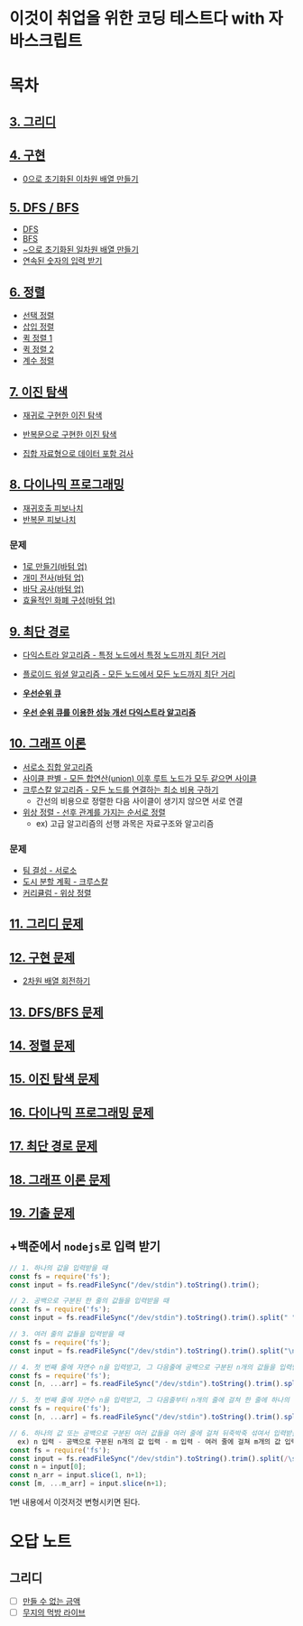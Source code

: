 # 이것이 취업을 위한 코딩 테스트다 with 자바스크립트

# 목차

## [3. 그리디](3/)

## [4. 구현](4/)

- [0으로 초기화된 이차원 배열 만들기](4/4-4.js)

## [5. DFS / BFS](5/)

- [DFS](5/5-8.js)
- [BFS](5/5-9.js)
- [~으로 초기화된 일차원 배열 만들기](5/5-8.js)
- [연속된 숫자의 입력 받기](5/5-10.js)

## [6. 정렬](6/)

- [선택 정렬](6/6-1.js)
- [삽입 정렬](6/6-2.js)
- [퀵 정렬 1](6/6-4.js)
- [퀵 정렬 2](6/6-5.js)
- [계수 정렬](6/6-6.js)

## [7. 이진 탐색](7/)

- [재귀로 구현한 이진 탐색](7/7-2.js)
- [반복문으로 구현한 이진 탐색](7/7-3.js)

- [집합 자료형으로 데이터 포함 검사](7/7-7.js)

## [8. 다이나믹 프로그래밍](8/)

- [재귀호출 피보나치](8/8-2.js)
- [반복문 피보나치](8/8-4.js)

### 문제

- [1로 만들기(바텀 업)](8/8-5.js)
- [개미 전사(바텀 업)](8/8-6.js)
- [바닥 공사(바텀 업)](8/8-7.js)
- [효율적인 화폐 구성(바텀 업)](8/8-8.js)

## [9. 최단 경로](9/)

- [다익스트라 알고리즘 - 특정 노드에서 특정 노드까지 최단 거리](9/9-1.js)
- [플로이드 워셜 알고리즘 - 모든 노드에서 모든 노드까지 최단 거리](9/9-3.js)

- [**우선순위 큐**](9/PriorityQueue.js)
- [**우선 순위 큐를 이용한 성능 개선 다익스트라 알고리즘**](9/9-2.js)

## [10. 그래프 이론](10/)

- [서로소 집합 알고리즘](10/10-3.js)
- [사이클 판별 - 모든 합연산(union) 이후 루트 노드가 모두 같으면 사이클](10/10-4.js)
- [크루스칼 알고리즘 - 모든 노드를 연결하는 최소 비용 구하기](10/10-5.js)
  - 간선의 비용으로 정렬한 다음 사이클이 생기지 않으면 서로 연결
- [위상 정렬 - 선후 관계를 가지는 순서로 정렬](10/10-6.js)
  - ex) 고급 알고리즘의 선행 과목은 자료구조와 알고리즘

### 문제

- [팀 결성 - 서로소](10/10-7.js)
- [도시 분할 계획 - 크루스칼](10/10-8.js)
- [커리큘럼 - 위상 정렬](10/10-9.js)

## [11. 그리디 문제](11/)

## [12. 구현 문제](12/)

- [2차원 배열 회전하기](12/10.js)

## [13. DFS/BFS 문제](13/)

## [14. 정렬 문제](14/)

## [15. 이진 탐색 문제](15/)

## [16. 다이나믹 프로그래밍 문제](16/)

## [17. 최단 경로 문제](17/)

## [18. 그래프 이론 문제](18/)

## [19. 기출 문제](19/)

## +백준에서 `nodejs`로 입력 받기

```js
// 1. 하나의 값을 입력받을 때
const fs = require('fs');
const input = fs.readFileSync("/dev/stdin").toString().trim();

// 2. 공백으로 구분된 한 줄의 값들을 입력받을 때
const fs = require('fs');
const input = fs.readFileSync("/dev/stdin").toString().trim().split(" ");

// 3. 여러 줄의 값들을 입력받을 때
const fs = require('fs');
const input = fs.readFileSync("/dev/stdin").toString().trim().split("\n");

// 4. 첫 번째 줄에 자연수 n을 입력받고, 그 다음줄에 공백으로 구분된 n개의 값들을 입력받을 때
const fs = require('fs');
const [n, ...arr] = fs.readFileSync("/dev/stdin").toString().trim().split(/\s/);

// 5. 첫 번째 줄에 자연수 n을 입력받고, 그 다음줄부터 n개의 줄에 걸쳐 한 줄에 하나의 값을 입력받을 때
const fs = require('fs');
const [n, ...arr] = fs.readFileSync("/dev/stdin").toString().trim().split("\n");

// 6. 하나의 값 또는 공백으로 구분된 여러 값들을 여러 줄에 걸쳐 뒤죽박죽 섞여서 입력받을 때
  ex) n 입력 - 공백으로 구분된 n개의 값 입력 - m 입력 - 여러 줄에 걸쳐 m개의 값 입력
const fs = require('fs');
const input = fs.readFileSync("/dev/stdin").toString().trim().split(/\s/);
const n = input[0];
const n_arr = input.slice(1, n+1);
const [m, ...m_arr] = input.slice(n+1);
```

1번 내용에서 이것저것 변형시키면 된다.

# 오답 노트

## 그리디

- [ ] [만들 수 없는 금액](./11/3.js)
- [ ] [무지의 먹방 라이브](./11/6.js)
